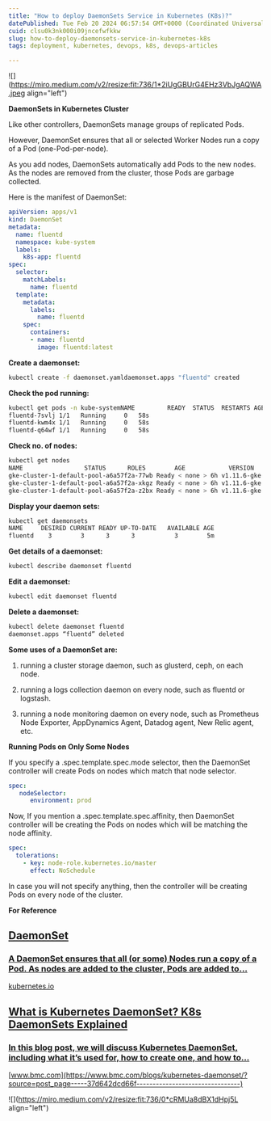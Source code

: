```yaml
---
title: "How to deploy DaemonSets Service in Kubernetes (K8s)?"
datePublished: Tue Feb 20 2024 06:57:54 GMT+0000 (Coordinated Universal Time)
cuid: clsu0k3nk000i09jncefwfkkw
slug: how-to-deploy-daemonsets-service-in-kubernetes-k8s
tags: deployment, kubernetes, devops, k8s, devops-articles

---
```


![](https://miro.medium.com/v2/resize:fit:736/1*2iUgGBUrG4EHz3VbJgAQWA.jpeg align="left")

**DaemonSets in Kubernetes Cluster**

Like other controllers, DaemonSets manage groups of replicated Pods.

However, DaemonSet ensures that all or selected Worker Nodes run a copy of a Pod (one-Pod-per-node).

As you add nodes, DaemonSets automatically add Pods to the new nodes. As the nodes are removed from the cluster, those Pods are garbage collected.

Here is the manifest of DaemonSet:

```yaml
apiVersion: apps/v1
kind: DaemonSet
metadata:
  name: fluentd
  namespace: kube-system
  labels:
    k8s-app: fluentd
spec:
  selector:
    matchLabels:
      name: fluentd
  template:
    metadata:
      labels:
        name: fluentd
    spec:
      containers:
      - name: fluentd
        image: fluentd:latest
```

**Create a daemonset:**

```bash
kubectl create -f daemonset.yamldaemonset.apps "fluentd" created
```

**Check the pod running:**

```bash
kubectl get pods -n kube-systemNAME         READY  STATUS  RESTARTS AGE
fluentd-7svlj 1/1   Running     0   58s
fluentd-kwm4x 1/1   Running     0   58s
fluentd-q64wf 1/1   Running     0   58s
```

**Check no. of nodes:**

```bash
kubectl get nodes
NAME                 STATUS      ROLES        AGE            VERSION
gke-cluster-1-default-pool-a6a57f2a-77wb Ready < none > 6h v1.11.6-gke.2
gke-cluster-1-default-pool-a6a57f2a-xkgz Ready < none > 6h v1.11.6-gke.2
gke-cluster-1-default-pool-a6a57f2a-z2bx Ready < none > 6h v1.11.6-gke.2
```

**Display your daemon sets:**

```bash
kubectl get daemonsets
NAME     DESIRED CURRENT READY UP-TO-DATE   AVAILABLE AGE
fluentd    3        3      3      3           3        5m
```

**Get details of a daemonset:**

```bash
kubectl describe daemonset fluentd
```

**Edit a daemonset:**

```bash
kubectl edit daemonset fluentd
```

**Delete a daemonset:**

```bash
kubectl delete daemonset fluentd
daemonset.apps “fluentd” deleted
```

**Some uses of a DaemonSet are:**

1. running a cluster storage daemon, such as glusterd, ceph, on each node.
    
2. running a logs collection daemon on every node, such as fluentd or logstash.
    
3. running a node monitoring daemon on every node, such as Prometheus Node Exporter, AppDynamics Agent, Datadog agent, New Relic agent, etc.
    

**Running Pods on Only Some Nodes**

If you specify a .spec.template.spec.mode selector, then the DaemonSet controller will create Pods on nodes which match that node selector.

```yaml
spec:
   nodeSelector:
      environment: prod
```

Now, If you mention a .spec.template.spec.affinity, then DaemonSet controller will be creating the Pods on nodes which will be matching the node affinity.

```yaml
spec:
  tolerations:
    - key: node-role.kubernetes.io/master
      effect: NoSchedule
```

In case you will not specify anything, then the controller will be creating Pods on every node of the cluster.

**For Reference**

## [**DaemonSet**](https://kubernetes.io/docs/concepts/workloads/controllers/daemonset/?source=post_page-----37d642dcd66f--------------------------------)

### [A DaemonSet ensures that all (or some) Nodes run a copy of a Pod. As nodes are added to the cluster, Pods are added to…](https://kubernetes.io/docs/concepts/workloads/controllers/daemonset/?source=post_page-----37d642dcd66f--------------------------------)

[kubernetes.io](https://kubernetes.io/docs/concepts/workloads/controllers/daemonset/?source=post_page-----37d642dcd66f--------------------------------)

## [**What is Kubernetes DaemonSet? K8s DaemonSets Explained**](https://www.bmc.com/blogs/kubernetes-daemonset/?source=post_page-----37d642dcd66f--------------------------------)

### [In this blog post, we will discuss Kubernetes DaemonSet, including what it’s used for, how to create one, and how to…](https://www.bmc.com/blogs/kubernetes-daemonset/?source=post_page-----37d642dcd66f--------------------------------)

[www.bmc.com](https://www.bmc.com/blogs/kubernetes-daemonset/?source=post_page-----37d642dcd66f--------------------------------)

![](https://miro.medium.com/v2/resize:fit:736/0*cRMUa8dBX1dHpj5L align="left")